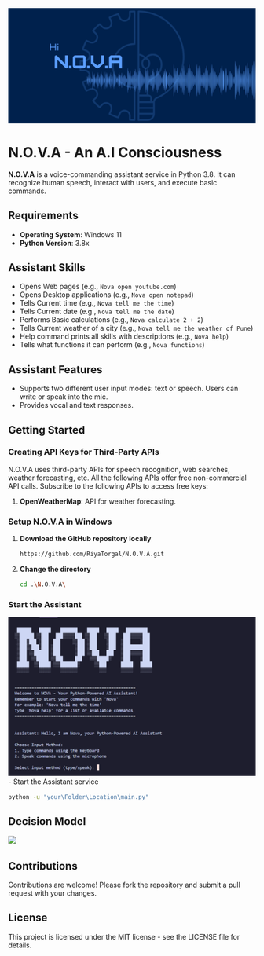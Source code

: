 <div align="center">
  <img src="https://github.com/RiyaTorgal/N.O.V.A/blob/main/img/NOVA.png" />
</div>

# N.O.V.A - An A.I Consciousness

**N.O.V.A** is a voice-commanding assistant service in Python 3.8. It can recognize human speech, interact with users, and execute basic commands.

## Requirements

- **Operating System**: Windows 11  
- **Python Version**: 3.8x

## Assistant Skills

- Opens Web pages (e.g., `Nova open youtube.com`)
- Opens Desktop applications (e.g., `Nova open notepad`)
- Tells Current time (e.g., `Nova tell me the time`)
- Tells Current date (e.g., `Nova tell me the date`)
- Performs Basic calculations (e.g., `Nova calculate 2 + 2`)
- Tells Current weather of a city (e.g., `Nova tell me the weather of Pune`)
- Help command prints all skills with descriptions (e.g., `Nova help`)
- Tells what functions it can perform (e.g., `Nova functions`)

## Assistant Features

- Supports two different user input modes: text or speech. Users can write or speak into the mic.
- Provides vocal and text responses.

## Getting Started

### Creating API Keys for Third-Party APIs

N.O.V.A uses third-party APIs for speech recognition, web searches, weather forecasting, etc. All the following APIs offer free non-commercial API calls. Subscribe to the following APIs to access free keys:

1. **OpenWeatherMap**: API for weather forecasting.

### Setup N.O.V.A in Windows

1. **Download the GitHub repository locally**  
   ```bash
   https://github.com/RiyaTorgal/N.O.V.A.git
   ```
2. **Change the directory**  

   ```bash
   cd .\N.O.V.A\
   ```
### Start the Assistant
<div>
  <img src="https://github.com/RiyaTorgal/N.O.V.A/blob/main/img/NOVA_Output.png" width="800" />
</div>
- Start the Assistant service

   ```bash
   python -u "your\Folder\Location\main.py"
```
## Decision Model
<div>
  <img src="https://github.com/RiyaTorgal/N.O.V.A/blob/main/img/decision%20model.png" width="400" />
</div>

## Contributions
Contributions are welcome! Please fork the repository and submit a pull request with your changes.

## License
This project is licensed under the MIT license - see the LICENSE file for details.
